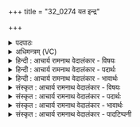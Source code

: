 +++
title = "32_0274 यत इन्द्र"

+++
<details><summary>पदपाठः</summary>

य꣡तः꣢꣯। इ꣣न्द्र। भ꣡या꣢꣯महे। त꣡तः꣢꣯। नः꣣। अ꣡भ꣢꣯यम्। अ। भ꣣यम्। कृधि। म꣡घ꣢꣯वन्। श꣣ग्धि꣢। त꣡व꣢꣯। तत्। नः꣣। ऊत꣡ये꣢। वि। द्वि꣡षः꣢꣯। वि। मृ꣡धः꣢꣯। ज꣣हि। २७४।
</details>

<details><summary>अधिमन्त्रम् (VC)</summary>

- इन्द्रः
- भर्गः प्रागाथः
- बृहती
- मध्यमः
- ऐन्द्रं काण्डम्
</details>

<details><summary>हिन्दी : आचार्य रामनाथ वेदालंकार - विषयः</summary>

अगले मन्त्र में इन्द्र नाम से परमात्मा और राजा से निर्भयता की याचना है।
</details>

<details><summary>हिन्दी : आचार्य रामनाथ वेदालंकार - पदार्थः</summary>

पदार्थान्वय -  हे (इन्द्र) शत्रुविदारक परमात्मन् अथवा राजन् ! हम लोग (यतः) जिससे (भयामहे) भय खाते हैं, (ततः) उससे (नः) हमारी (अभयम्) निर्भयता (कृधि) कर दो। हे (मघवन्) निर्भयतारूप धन के धनी ! आप (शग्धि) हमें शक्तिशाली बनाओ, (तव) आपका (तत्) वह अभय-प्रदान (नः) हमारी (ऊतये) रक्षा के लिए होवे, आप (द्विषः) द्वेष-वृत्तियों को अथवा द्वेष करनेवालों को (विजहि) विनष्ट कर दो, (मृधः) हिंसावृत्तियों को अथवा आपस के युद्धों को (विजहि) समाप्त कर दो ॥२॥ इस मन्त्र में श्लेषालङ्कार है। ‘भया, भयं’ में छेकानुप्रास है। तकार की आवृत्ति में वृत्त्यनुप्रास है ॥२॥
</details>

<details><summary>हिन्दी : आचार्य रामनाथ वेदालंकार - भावार्थः</summary>

भावार्थ -  महाबली परमात्मा को हृदय में धारण करके और महापराक्रमी पुरुष को राजा के पद पर अभिषिक्त करके, उनसे अभय पाकर, महत्त्वाकांक्षा जगाकर, महान् कार्यों को करके संसार से द्वेषवृत्तियाँ, हिंसावृत्तियाँ और युद्ध समाप्त करने चाहिएँ और राष्ट्रों में शान्ति एवं सद्भावना स्थापित करनी चाहिए ॥२॥
</details>

<details><summary>संस्कृत : आचार्य रामनाथ वेदालंकार - विषयः</summary>

अथेन्द्रनाम्ना परमात्मानं राजानं च निर्भयत्वं प्रार्थयते।
</details>

<details><summary>संस्कृत : आचार्य रामनाथ वेदालंकार - पदार्थः</summary>

पदार्थान्वय -  हे (इन्द्र) शत्रुविदारक निर्भय परमेश्वर राजन् वा ! वयम् (यतः) यस्मात् (भयामहे) बिभीमः। ञिभी भये जुहोत्यादिर्वेदे भ्वादिरपि प्रयुज्यते। (ततः) तस्मात्, (नः) अस्माकम् (अभयम्) निर्भयत्वं (कृधि) कुरु। डुकृञ् करणे धातोः ‘श्रुशृणुपॄकृवृभ्यश्छन्दसि, अ० ६।४।१०२’ इति हेर्धिः। हे (मघवन्) अभयरूपेणैश्वर्येण ऐश्वर्यवन् ! त्वम् (शग्धि) अस्मान् शक्तान् कुरु। (शक्लृ) शक्तौ, स्वादिः, णिजर्थगर्भः, श्नोर्लुक् छान्दसः। (तव) त्वदीयम् (तत्) अभयप्रदानम् (नः) अस्माकम् (ऊतये) रक्षायै, भवत्विति शेषः। त्वम् (द्विषः) द्वेषवृत्तीः द्वेषकर्तॄन् वा (वि) विजहि, (मृधः) हिंसावृत्तीः पारस्परिकसंग्रामान् वा। (मृधः) इति संग्रामनाम। निघं० २।१७। (विजहि) समापय ॥२॥ अत्र अर्थश्लेषालङ्कारः। ‘भया, भयं’ इति छेकानुप्रासः, तकारावृत्तौ वृत्त्यनुप्रासः ॥२॥
</details>

<details><summary>संस्कृत : आचार्य रामनाथ वेदालंकार - भावार्थः</summary>

भावार्थ -  महाबलं परमात्मानं हृदि निधाय महापराक्रमं पुरुषं च राजपदेऽभिषिच्य तद्द्वारेणाभयं प्राप्य महत्त्वाकांक्षामुद्बोध्य महान्ति कार्याणि कृत्वा संसाराद् द्वेषवृत्तयो हिंसावृत्तयः सङ्ग्रामाश्च समाप्तव्याः, शान्तिः सद्भावना च स्थापनीया ॥२॥
</details>

<details><summary>संस्कृत : आचार्य रामनाथ वेदालंकार - पादटिप्पनी</summary>

टिप्पनी -   १. ऋ० ८।६१।१३, ‘ऊतये’ इत्यत्र ‘ऊतिभिर्’ इति पाठः। अथ० १९।१५।१ ऋषिः अथर्वा, ‘तन्न ऊतये’ इत्यत्र ‘त्वं न ऊतये’ इति पाठः। साम० १३२१।
</details>